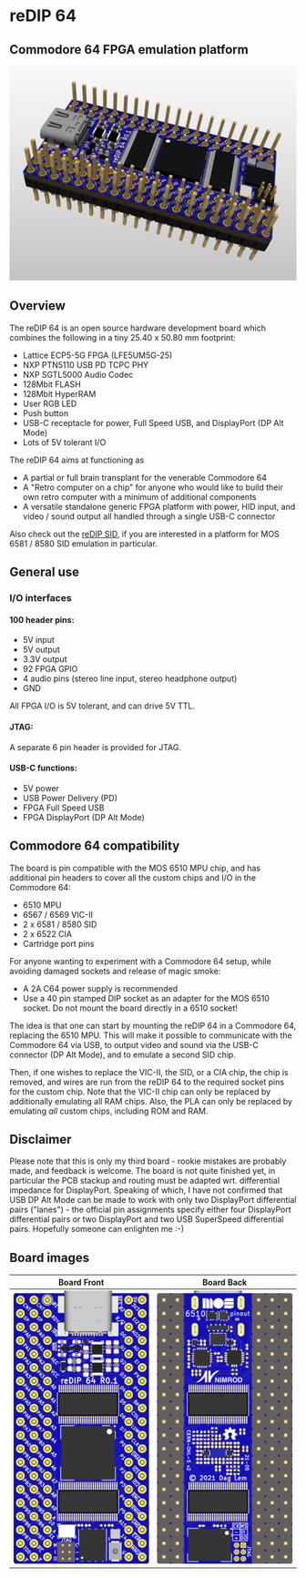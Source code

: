 # reDIP 64

## Commodore 64 FPGA emulation platform
![Board](documentation/reDIP-64-board.png)

## Overview
The reDIP 64 is an open source hardware development board which combines the following in a tiny 25.40 x 50.80 mm footprint:

* Lattice ECP5-5G FPGA (LFE5UM5G-25)
* NXP PTN5110 USB PD TCPC PHY
* NXP SGTL5000 Audio Codec
* 128Mbit FLASH
* 128Mbit HyperRAM
* User RGB LED
* Push button
* USB-C receptacle for power, Full Speed USB, and DisplayPort (DP Alt Mode)
* Lots of 5V tolerant I/O

The reDIP 64 aims at functioning as

* A partial or full brain transplant for the venerable Commodore 64
* A "Retro computer on a chip" for anyone who would like to build their own retro computer
  with a minimum of additional components
* A versatile standalone generic FPGA platform with power, HID input, and video / sound output
  all handled through a single USB-C connector

Also check out the [reDIP SID](https://github.com/daglem/reDIP-SID), if you are interested in a platform for MOS 6581 / 8580 SID emulation in particular.

## General use

### I/O interfaces

#### 100 header pins:

* 5V input
* 5V output
* 3.3V output
* 92 FPGA GPIO
* 4 audio pins (stereo line input, stereo headphone output)
* GND

All FPGA I/O is 5V tolerant, and can drive 5V TTL.

#### JTAG:

A separate 6 pin header is provided for JTAG.

#### USB-C functions:

* 5V power
* USB Power Delivery (PD)
* FPGA Full Speed USB
* FPGA DisplayPort (DP Alt Mode)

## Commodore 64 compatibility

The board is pin compatible with the MOS 6510 MPU chip, and has additional pin headers to cover all the custom chips and I/O in the Commodore 64:

* 6510 MPU
* 6567 / 6569 VIC-II
* 2 x 6581 / 8580 SID
* 2 x 6522 CIA
* Cartridge port pins

For anyone wanting to experiment with a Commodore 64 setup, while avoiding damaged sockets and release of magic smoke:

* A 2A C64 power supply is recommended
* Use a 40 pin stamped DIP socket as an adapter for the MOS 6510 socket. Do not mount the board directly in a 6510 socket!

The idea is that one can start by mounting the reDIP 64 in a Commodore 64, replacing the 6510 MPU. This will make it possible to
communicate with the Commodore 64 via USB, to output video and sound via the USB-C connector (DP Alt Mode),
and to emulate a second SID chip.

Then, if one wishes to replace the VIC-II, the SID, or a CIA chip, the chip is removed, and wires are run from the reDIP 64 to the required socket pins for the custom chip.
Note that the VIC-II chip can only be replaced by additionally emulating all RAM chips.
Also, the PLA can only be replaced by emulating *all* custom chips, including ROM and RAM.

## Disclaimer

Please note that this is only my third board - rookie mistakes are probably made, and feedback is welcome.
The board is not quite finished yet, in particular the PCB stackup and routing must be adapted wrt. differential impedance for
DisplayPort. Speaking of which, I have not confirmed that USB DP Alt Mode can be made to work with only two DisplayPort
differential pairs ("lanes") - the official pin assignments specify either four DisplayPort differential pairs or two DisplayPort and two USB SuperSpeed differential pairs.
Hopefully someone can enlighten me :-)

## Board images

Board Front | Board Back
----------- | ----------
![Board Front](documentation/reDIP-64-board-front.png) | ![Board Back](documentation/reDIP-64-board-back.png)
